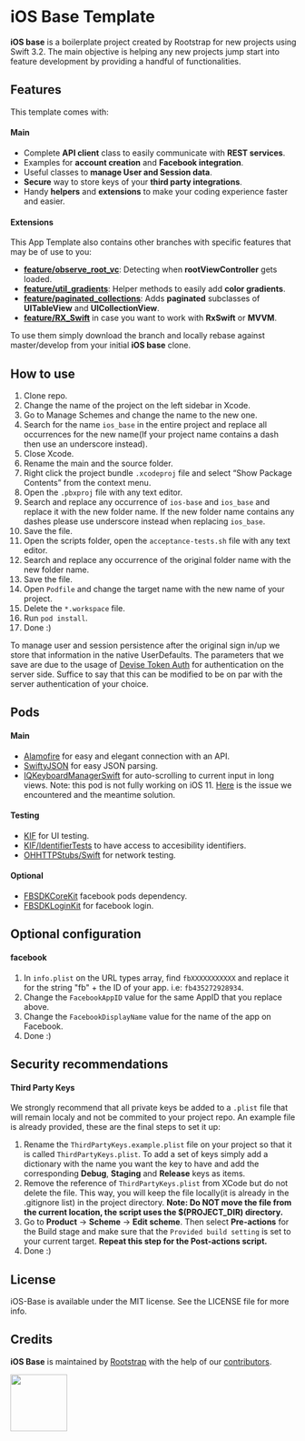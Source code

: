 # iOS Base Template
**iOS base** is a boilerplate project created by Rootstrap for new projects using Swift 3.2. The main objective is helping any new projects jump start into feature development by providing a handful of functionalities.

## Features
This template comes with:
#### Main
- Complete **API client** class to easily communicate with **REST services**.
- Examples for **account creation** and **Facebook integration**.
- Useful classes to **manage User and Session data**.
- **Secure** way to store keys of your **third party integrations**.
- Handy **helpers** and **extensions** to make your coding experience faster and easier.


#### Extensions
 This App Template also contains other branches with specific features that may be of use to you:

- [**feature/observe_root_vc**](https://github.com/rootstrap/ios-base/tree/feature/observe_root_vc): Detecting when **rootViewController** gets loaded.
- [**feature/util_gradients**](https://github.com/rootstrap/ios-base/tree/feature/util_gradients): Helper methods to easily add **color gradients**.
- [**feature/paginated_collections**](https://github.com/rootstrap/ios-base/tree/feature/paginated_collections): Adds **paginated** subclasses of **UITableView** and **UICollectionView**.
- [**feature/RX_Swift**](https://github.com/rootstrap/ios-base/tree/feature/RX_Swift) in case you want to work with **RxSwift** or **MVVM**.

To use them simply download the branch and locally rebase against master/develop from your initial **iOS base** clone.

## How to use
1. Clone repo.
2. Change the name of the project on the left sidebar in Xcode.
3. Go to Manage Schemes and change the name to the new one.
4. Search for the name `ios_base` in the entire project and replace all occurrences for the new name(If your project name contains a dash then use an underscore instead).
5. Close Xcode.
6. Rename the main and the source folder.
7. Right click the project bundle `.xcodeproj` file and select “Show Package Contents” from the context menu.
8. Open the `.pbxproj` file with any text editor.
9. Search and replace any occurrence of `ios-base` and `ios_base` and replace it with the new folder name. If the new folder name contains any dashes please use underscore instead when replacing `ios_base`.
10. Save the file.
11. Open the scripts folder, open the `acceptance-tests.sh` file with any text editor.
12. Search and replace any occurrence of the original folder name with the new folder name.
13. Save the file.
14. Open `Podfile` and change the target name with the new name of your project.
15. Delete the `*.workspace` file.
16. Run `pod install`.
17. Done :)

To manage user and session persistence after the original sign in/up we store that information in the native UserDefaults. The parameters that we save are due to the usage of [Devise Token Auth](https://github.com/lynndylanhurley/devise_token_auth) for authentication on the server side. Suffice to say that this can be modified to be on par with the server authentication of your choice.

## Pods
#### Main
 - [Alamofire](https://github.com/Alamofire/Alamofire) for easy and elegant connection with an API.
 - [SwiftyJSON](https://github.com/SwiftyJSON/SwiftyJSON) for easy JSON parsing.
 - [IQKeyboardManagerSwift](https://github.com/hackiftekhar/IQKeyboardManager) for auto-scrolling to current input in long views.
    Note: this pod is not fully working on iOS 11. [Here](https://github.com/hackiftekhar/IQKeyboardManager/issues/972) is the issue we encountered and the meantime solution.


#### Testing
 - [KIF](https://github.com/kif-framework/KIF) for UI testing.
 - [KIF/IdentifierTests](https://github.com/kif-framework/KIF) to have access to accesibility identifiers.
 - [OHHTTPStubs/Swift](https://github.com/AliSoftware/OHHTTPStubs) for network testing.

#### Optional
 - [FBSDKCoreKit](https://github.com/facebook/facebook-ios-sdk) facebook pods dependency.
 - [FBSDKLoginKit](https://github.com/facebook/facebook-ios-sdk) for facebook login.

## Optional configuration
#### facebook
1. In `info.plist` on the URL types array, find `fbXXXXXXXXXXX` and replace it for the string "fb" + the ID of your app. i.e: `fb435272928934`.
2. Change the `FacebookAppID` value for the same AppID that you replace above.
3. Change the `FacebookDisplayName` value for the name of the app on Facebook.
4. Done :)

## Security recommendations
#### Third Party Keys

We strongly recommend that all private keys be added to a `.plist` file that will remain localy and not be commited to your project repo. An example file is already provided, these are the final steps to set it up:

1. Rename the `ThirdPartyKeys.example.plist` file on your project so that it is called `ThirdPartyKeys.plist`.
  To add a set of keys simply add a dictionary with the name you want the key to have and add the corresponding **Debug**, **Staging** and **Release** keys as items.
2. Remove the reference of `ThirdPartyKeys.plist` from XCode but do not delete the file. This way, you will keep the file locally(it is already in the .gitignore list) in the project directory.
  **Note: Do NOT move the file from the current location, the script uses the $(PROJECT_DIR) directory.**
3. Go to **Product** -> **Scheme** -> **Edit scheme**. Then select **Pre-actions** for the Build stage and make sure that the `Provided build setting` is set to your current target.
**Repeat this step for the Post-actions script.**
4. Done :)

## License

iOS-Base is available under the MIT license. See the LICENSE file for more info.

## Credits

**iOS Base** is maintained by [Rootstrap](http://www.rootstrap.com) with the help of our [contributors](https://github.com/rootstrap/ios-base/contributors).

[<img src="https://s3-us-west-1.amazonaws.com/rootstrap.com/img/rs.png" width="100"/>](http://www.rootstrap.com)

